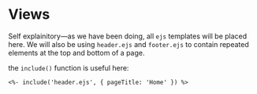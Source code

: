 # Views

Self explainitory—as we have been doing, all `ejs` templates will be placed here. We will also be using `header.ejs` and `footer.ejs` to contain repeated elements at the top and bottom of a page.

the `include()` function is useful here:

```ejs
<%- include('header.ejs', { pageTitle: 'Home' }) %>
```
